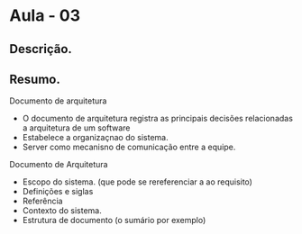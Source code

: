 # Aula - 03

## Descrição.

## Resumo.

Documento de arquitetura
  - O documento de arquitetura registra as principais decisões relacionadas a arquitetura de um software
  - Estabelece a organizaçnao do sistema.
  - Server como mecanisno de comunicação entre a equipe.

Documento de Arquitetura
  - Escopo do sistema. (que pode se rereferenciar a ao requisito)
  - Definições e siglas
  - Referência
  - Contexto do sistema.
  - Estrutura de documento (o sumário por exemplo)
  